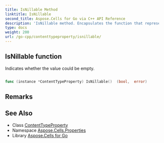 ```yaml
---
title: IsNillable Method 
linktitle: IsNillable
second_title: Aspose.Cells for Go via C++ API Reference
description: 'IsNillable method. Encapsulates the function that represents isnillable in Go.'
type: docs
weight: 200
url: /go-cpp/contenttypeproperty/isnillable/
---
```


## IsNillable function

Indicates whether the value could be empty.

```go

func (instance *ContentTypeProperty) IsNillable()  (bool,  error) 

```

## Remarks


## See Also

* Class [ContentTypeProperty](../)
* Namespace [Aspose.Cells.Properties](../../)
* Library [Aspose.Cells for Go](../../../)
